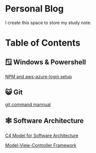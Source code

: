 # Personal Blog

I create this space to store my study note. 

# Table of Contents

## 🪟 Windows & Powershell

[NPM and aws-azure-login setup](content/commands/npm-aws-login-commands.md)

## 😺 Git 

[git command mannual](content/commands/git-command-manual.md)

## 🕸️ Software Architecture

[C4 Model for Software Architecture](content/software-architecture/C4-model-for-software-architect.md)

[Model-View-Controller Framework](content/software-architecture/MVC-framework.md)